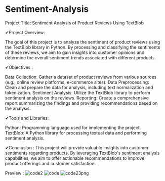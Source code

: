 # Sentiment-Analysis

Project Title: Sentiment Analysis of Product Reviews Using TextBlob

✔Project Overview:

The goal of this project is to analyze the sentiment of product reviews using the TextBlob library in Python. By processing and classifying the sentiments of these reviews, we aim to gain insights into customer opinions and determine the overall sentiment trends associated with different products.

✔Objectives :

Data Collection: Gather a dataset of product reviews from various sources (e.g., online review platforms, e-commerce sites).
Data Preprocessing: Clean and prepare the data for analysis, including text normalization and tokenization.
Sentiment Analysis: Utilize the TextBlob library to perform sentiment analysis on the reviews.
Reporting: Create a comprehensive report summarizing the findings and providing recommendations based on the analysis.

✔Tools and Libraries:

Python: Programming language used for implementing the project.
TextBlob: A Python library for processing textual data and performing sentiment analysis.

✔Conclusion :
This project will provide valuable insights into customer sentiments regarding products. By leveraging TextBlob's sentiment analysis capabilities, we aim to offer actionable recommendations to improve product offerings and customer satisfaction.

Preview :
![code2](https://github.com/user-attachments/assets/280bc35e-d0ad-4e8f-a29d-4f32550d7f14)
![code](https://github.com/user-attachments/assets/05ba1080-62ac-467e-a218-b6c65b0c4033)
![code23png](https://github.com/user-attachments/assets/a4b66946-4570-4504-86c5-efdd3c3c4edc)

